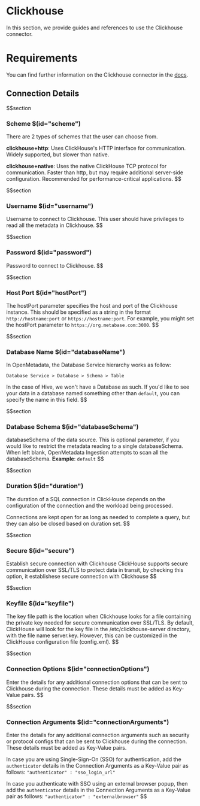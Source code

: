 # Clickhouse

In this section, we provide guides and references to use the Clickhouse connector.

# Requirements
You can find further information on the Clickhouse connector in the [docs](https://docs.open-metadata.org/connectors/database/clickhouse).

## Connection Details

$$section
### Scheme $(id="scheme")

There are 2 types of schemes that the user can choose from.

**clickhouse+http**: Uses ClickHouse's HTTP interface for communication. Widely supported, but slower than native.

**clickhouse+native**: Uses the native ClickHouse TCP protocol for communication. Faster than http, but may require additional server-side configuration. Recommended for performance-critical applications.
$$

$$section
### Username $(id="username")

Username to connect to Clickhouse. This user should have privileges to read all the metadata in Clickhouse.
$$

$$section
### Password $(id="password")

Password to connect to Clickhouse.
$$

$$section
### Host Port $(id="hostPort")

The hostPort parameter specifies the host and port of the Clickhouse instance. This should be specified as a string in the format `http://hostname:port` or `https://hostname:port`. For example, you might set the hostPort parameter to `https://org.metabase.com:3000`.
$$

$$section
### Database Name $(id="databaseName")

In OpenMetadata, the Database Service hierarchy works as follow:
```
Database Service > Database > Schema > Table
```
In the case of Hive, we won't have a Database as such. If you'd like to see your data in a database named something other than `default`, you can specify the name in this field.
$$

$$section
### Database Schema $(id="databaseSchema")

databaseSchema of the data source. This is optional parameter, if you would like to restrict the metadata reading to a single databaseSchema. When left blank, OpenMetadata Ingestion attempts to scan all the databaseSchema.
**Example**: `default`
$$

$$section
### Duration $(id="duration")

The duration of a SQL connection in ClickHouse depends on the configuration of the connection and the workload being processed.

Connections are kept open for as long as needed to complete a query, but they can also be closed based on duration set.
$$

$$section
### Secure $(id="secure")

Establish secure connection with Clickhouse
ClickHouse supports secure communication over SSL/TLS to protect data in transit, by checking this option, it establishese secure connection with Clickhouse
$$

$$section
### Keyfile $(id="keyfile")

The key file path is the location when Clickhouse looks for a file containing the private key needed for secure communication over SSL/TLS.
By default, ClickHouse will look for the key file in the /etc/clickhouse-server directory, with the file name server.key. However, this can be customized in the ClickHouse configuration file (config.xml).
$$

$$section
### Connection Options $(id="connectionOptions")

Enter the details for any additional connection options that can be sent to Clickhouse during the connection. These details must be added as Key-Value pairs.
$$

$$section
### Connection Arguments $(id="connectionArguments")

Enter the details for any additional connection arguments such as security or protocol configs that can be sent to Clickhouse during the connection. These details must be added as Key-Value pairs.

In case you are using Single-Sign-On (SSO) for authentication, add the `authenticator` details in the Connection Arguments as a Key-Value pair as follows: `"authenticator" : "sso_login_url"`

In case you authenticate with SSO using an external browser popup, then add the `authenticator` details in the Connection Arguments as a Key-Value pair as follows: `"authenticator" : "externalbrowser"`
$$
